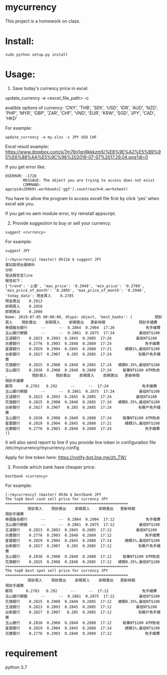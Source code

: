# mycurrency

This project is a homework on class.

# Install:
```
sudo python setup.py install
```
# Usage:
1. Save today's currency price in excel.

update_currency -e <excel_file_path> -c <currency>


avalible options of currency:
'CNY', 'THB', 'SEK', 'USD', 'IDR', 'AUD', 'NZD', 'PHP', 'MYR', 'GBP', 'ZAR', 'CHF', 'VND', 'EUR', 'KRW', 'SGD', 'JPY', 'CAD', 'HKD'

For example:
```
update_currency -e my.xlxs -c JPY USD CHF
```
Excel result example: https://www.dropbox.com/s/7m76n1gn8kkkzm5/%E8%9E%A2%E5%B9%95%E6%88%AA%E5%9C%96%202019-07-07%2017.29.04.png?dl=0

If you get error like:

```
OSERROR: -1728
		MESSAGE: The object you are trying to access does not exist
		COMMAND: app(pid=28969).workbooks['ggf'].count(each=k.worksheet)
```
You have to allow the program to access excell file first by click 'yes' when excel ask you.

If you get no aem module error, try reinstall appscript.

2. Provide suggestion to buy or sell your currency.
```
suggest <currency>
```
For example:
```
suggest JPY
```
```
[~/mycurrency] (master) 0h11m $ suggest JPY
嘗試取得台銀資料
分析
發送報告至line
報告如下：
{'trend': '上漲', 'max_price': '0.2948', 'min_price': '0.2789', 'min_price_of_month': '0.2895', 'max_price_of_month': '0.2948', 'today_data': 現金買入    0.2785
現金賣出    0.2913
即期買入    0.2858
即期賣出    0.2898
Name: 2019-07-05 00:00:00, dtype: object, 'best_banks': (          現鈔買入    現鈔賣出    即期買入    即期賣出   更新時間               現鈔手續費
泰國盤谷銀行      --      --  0.2864  0.2904  17:26              免手續費
玉山銀行網銀      --      --  0.2861  0.2875  17:24           最低NT$100
王道銀行    0.2823  0.2893  0.2845  0.2885  17:24           最低NT$100
兆豐銀行    0.2776  0.2903  0.2848  0.2889  17:24               免手續費
星展銀行    0.2829  0.2904  0.2845  0.2888  17:21      總額1%,最低NT$100
台新銀行    0.2827  0.2907   0.285  0.2885  17:24            有賬戶免手續費
花旗銀行    0.2825  0.2908  0.2848  0.2885  17:24   總額0.35%,最低NT$100
玉山銀行    0.2838  0.2908  0.2848  0.2888  17:24     每筆NT$100 ATM免收 ,           現鈔買入    現鈔賣出    即期買入    即期賣出   更新時間               現鈔手續費
郵局      0.2783   0.292      --      --  17:24               免手續費
玉山銀行網銀      --      --  0.2861  0.2875  17:24           最低NT$100
王道銀行    0.2823  0.2893  0.2845  0.2885  17:24           最低NT$100
花旗銀行    0.2825  0.2908  0.2848  0.2885  17:24   總額0.35%,最低NT$100
台新銀行    0.2827  0.2907   0.285  0.2885  17:24            有賬戶免手續費
玉山銀行    0.2838  0.2908  0.2848  0.2888  17:24     每筆NT$100 ATM免收
星展銀行    0.2829  0.2904  0.2845  0.2888  17:21      總額1%,最低NT$100
兆豐銀行    0.2776  0.2903  0.2848  0.2889  17:24               免手續費 )}
```

It will also send report to line if you provide line token in configuration file /etc/mycurrency/mycurrency.config

Apply for line token here: https://notify-bot.line.me/zh_TW/

3. Provide which bank have cheaper price:

```
bestbank <currency>
```
For example:


```
[~/mycurrency] (master) 0h3m $ bestbank JPY
The top8 best cash sell price for currency JPY
=======================================================
          現鈔買入    現鈔賣出    即期買入    即期賣出   更新時間               現鈔手續費
泰國盤谷銀行      --      --  0.2864  0.2904  17:12              免手續費
玉山銀行網銀      --      --  0.2861  0.2875  17:12           最低NT$100
王道銀行    0.2823  0.2893  0.2845  0.2885  17:12           最低NT$100
兆豐銀行    0.2776  0.2903  0.2848  0.2889  17:12               免手續費
星展銀行    0.2829  0.2904  0.2845  0.2888  17:14      總額1%,最低NT$100
台新銀行    0.2827  0.2907   0.285  0.2885  17:12            有賬戶免手續費
玉山銀行    0.2838  0.2908  0.2848  0.2888  17:12     每筆NT$100 ATM免收
花旗銀行    0.2825  0.2908  0.2848  0.2885  17:12   總額0.35%,最低NT$100
=======================================================
The top8 best spot sell price for currency JPY
=======================================================
          現鈔買入    現鈔賣出    即期買入    即期賣出   更新時間               現鈔手續費
郵局      0.2783   0.292      --      --  17:12               免手續費
玉山銀行網銀      --      --  0.2861  0.2875  17:12           最低NT$100
花旗銀行    0.2825  0.2908  0.2848  0.2885  17:12   總額0.35%,最低NT$100
王道銀行    0.2823  0.2893  0.2845  0.2885  17:12           最低NT$100
台新銀行    0.2827  0.2907   0.285  0.2885  17:12            有賬戶免手續費
玉山銀行    0.2838  0.2908  0.2848  0.2888  17:12     每筆NT$100 ATM免收
星展銀行    0.2829  0.2904  0.2845  0.2888  17:14      總額1%,最低NT$100
兆豐銀行    0.2776  0.2903  0.2848  0.2889  17:12               免手續費
```
# requirement

python 3.7
